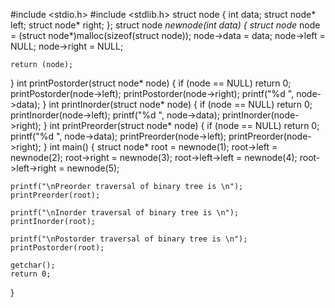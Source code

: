 #include <stdio.h>
#include <stdlib.h>
struct node {
    int data;
    struct node* left;
    struct node* right;
};
struct node *newnode(int data)
{
    struct node* node = (struct node*)malloc(sizeof(struct node));
    node->data = data;
    node->left = NULL;
    node->right = NULL;

    return (node);
}
int printPostorder(struct node* node)
{
    if (node == NULL)
        return 0;
    printPostorder(node->left);
    printPostorder(node->right);
    printf("%d ", node->data);
}
int printInorder(struct node* node)
{
    if (node == NULL)
        return 0;
    printInorder(node->left);
    printf("%d ", node->data);
    printInorder(node->right);
}
int printPreorder(struct node* node)
{
    if (node == NULL)
        return 0;
    printf("%d ", node->data);
    printPreorder(node->left);
    printPreorder(node->right);
}
int main()
{
    struct node* root = newnode(1);
    root->left = newnode(2);
    root->right = newnode(3);
    root->left->left = newnode(4);
    root->left->right = newnode(5);

    printf("\nPreorder traversal of binary tree is \n");
    printPreorder(root);

    printf("\nInorder traversal of binary tree is \n");
    printInorder(root);

    printf("\nPostorder traversal of binary tree is \n");
    printPostorder(root);

    getchar();
    return 0;
}
